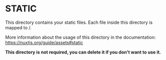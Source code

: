 # STATIC

This directory contains your static files.
Each file inside this directory is mapped to /.


More information about the usage of this directory in the documentation:
https://nuxtjs.org/guide/assets#static

**This directory is not required, you can delete it if you don't want to use it.**
